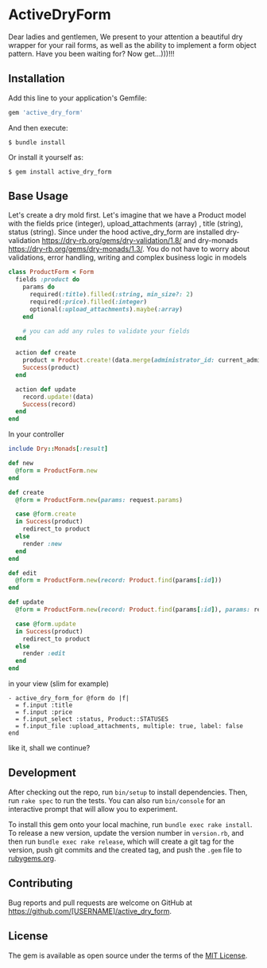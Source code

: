 # ActiveDryForm


Dear ladies and gentlemen, We present to your attention a beautiful dry wrapper for your rail forms,
as well as the ability to implement a form object pattern. Have you been waiting for? Now get...)))!!!

## Installation

Add this line to your application's Gemfile:

```ruby
gem 'active_dry_form'
```

And then execute:

    $ bundle install

Or install it yourself as:

    $ gem install active_dry_form

## Base Usage

Let's create a dry mold first. Let's imagine that we have a Product model with the
fields price (integer), upload_attachments (array) , title (string), status (string).
Since under the hood active_dry_form are installed
dry-validation https://dry-rb.org/gems/dry-validation/1.8/
and dry-monads https://dry-rb.org/gems/dry-monads/1.3/.
You do not have to worry about validations, error handling,
writing and complex business logic in models

```ruby
class ProductForm < Form
  fields :product do
    params do
      required(:title).filled(:string, min_size?: 2)
      required(:price).filled(:integer)
      optional(:upload_attachments).maybe(:array)
    end

    # you can add any rules to validate your fields
  end

  action def create
    product = Product.create!(data.merge(administrator_id: current_admin.id))
    Success(product)
  end

  action def update
    record.update!(data)
    Success(record)
  end
end
```
In your controller

```ruby
include Dry::Monads[:result]

def new
  @form = ProductForm.new
end

def create
  @form = ProductForm.new(params: request.params)

  case @form.create
  in Success(product)
    redirect_to product
  else
    render :new
  end
end

def edit
  @form = ProductForm.new(record: Product.find(params[:id]))
end

def update
  @form = ProductForm.new(record: Product.find(params[:id]), params: request.params)

  case @form.update
  in Success(product)
    redirect_to product
  else
    render :edit
  end
end
```

in your view (slim for example)

```slim
- active_dry_form_for @form do |f|
  = f.input :title
  = f.input :price
  = f.input_select :status, Product::STATUSES
  = f.input_file :upload_attachments, multiple: true, label: false
end
```
like it, shall we continue?

## Development

After checking out the repo, run `bin/setup` to install dependencies. Then, run `rake spec` to run the tests. You can also run `bin/console` for an interactive prompt that will allow you to experiment.

To install this gem onto your local machine, run `bundle exec rake install`. To release a new version, update the version number in `version.rb`, and then run `bundle exec rake release`, which will create a git tag for the version, push git commits and the created tag, and push the `.gem` file to [rubygems.org](https://rubygems.org).

## Contributing

Bug reports and pull requests are welcome on GitHub at https://github.com/[USERNAME]/active_dry_form.

## License

The gem is available as open source under the terms of the [MIT License](https://opensource.org/licenses/MIT).

